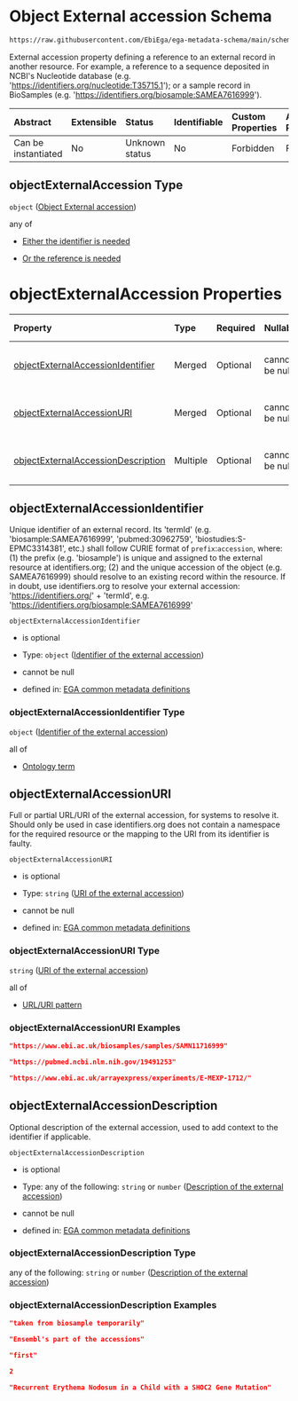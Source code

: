 # Object External accession Schema

```txt
https://raw.githubusercontent.com/EbiEga/ega-metadata-schema/main/schemas/EGA.common-definitions.json#/definitions/objectExternalAccession
```

External accession property defining a reference to an external record in another resource. For example, a reference to a sequence deposited in NCBI's Nucleotide database (e.g. '<https://identifiers.org/nucleotide:T35715.1>'); or a sample record in BioSamples (e.g. '<https://identifiers.org/biosample:SAMEA7616999>').

| Abstract            | Extensible | Status         | Identifiable | Custom Properties | Additional Properties | Access Restrictions | Defined In                                                                                           |
| :------------------ | :--------- | :------------- | :----------- | :---------------- | :-------------------- | :------------------ | :--------------------------------------------------------------------------------------------------- |
| Can be instantiated | No         | Unknown status | No           | Forbidden         | Forbidden             | none                | [EGA.common-definitions.json\*](../../../schemas/EGA.common-definitions.json "open original schema") |

## objectExternalAccession Type

`object` ([Object External accession](ega-4-definitions-object-external-accession.md))

any of

*   [Either the identifier is needed](ega-4-definitions-object-external-accession-anyof-either-the-identifier-is-needed.md "check type definition")

*   [Or the reference is needed](ega-4-definitions-object-external-accession-anyof-or-the-reference-is-needed.md "check type definition")

# objectExternalAccession Properties

| Property                                                                  | Type     | Required | Nullable       | Defined by                                                                                                                                                                                                                                                                                                                    |
| :------------------------------------------------------------------------ | :------- | :------- | :------------- | :---------------------------------------------------------------------------------------------------------------------------------------------------------------------------------------------------------------------------------------------------------------------------------------------------------------------------- |
| [objectExternalAccessionIdentifier](#objectexternalaccessionidentifier)   | Merged   | Optional | cannot be null | [EGA common metadata definitions](ega-4-definitions-object-external-accession-properties-identifier-of-the-external-accession.md "https://raw.githubusercontent.com/EbiEga/ega-metadata-schema/main/schemas/EGA.common-definitions.json#/definitions/objectExternalAccession/properties/objectExternalAccessionIdentifier")   |
| [objectExternalAccessionURI](#objectexternalaccessionuri)                 | Merged   | Optional | cannot be null | [EGA common metadata definitions](ega-4-definitions-object-external-accession-properties-uri-of-the-external-accession.md "https://raw.githubusercontent.com/EbiEga/ega-metadata-schema/main/schemas/EGA.common-definitions.json#/definitions/objectExternalAccession/properties/objectExternalAccessionURI")                 |
| [objectExternalAccessionDescription](#objectexternalaccessiondescription) | Multiple | Optional | cannot be null | [EGA common metadata definitions](ega-4-definitions-object-external-accession-properties-description-of-the-external-accession.md "https://raw.githubusercontent.com/EbiEga/ega-metadata-schema/main/schemas/EGA.common-definitions.json#/definitions/objectExternalAccession/properties/objectExternalAccessionDescription") |

## objectExternalAccessionIdentifier

Unique identifier of an external record. Its 'termId' (e.g. 'biosample:SAMEA7616999', 'pubmed:30962759', 'biostudies:S-EPMC3314381', etc.) shall follow CURIE format of `prefix`:`accession`, where: (1) the prefix (e.g. 'biosample') is unique and assigned to the external resource at identifiers.org; (2) and the unique accession of the object (e.g. SAMEA7616999) should resolve to an existing record within the resource. If in doubt, use identifiers.org to resolve your external accession: '<https://identifiers.org/>' + 'termId', e.g. '<https://identifiers.org/biosample:SAMEA7616999>'

`objectExternalAccessionIdentifier`

*   is optional

*   Type: `object` ([Identifier of the external accession](ega-4-definitions-object-external-accession-properties-identifier-of-the-external-accession.md))

*   cannot be null

*   defined in: [EGA common metadata definitions](ega-4-definitions-object-external-accession-properties-identifier-of-the-external-accession.md "https://raw.githubusercontent.com/EbiEga/ega-metadata-schema/main/schemas/EGA.common-definitions.json#/definitions/objectExternalAccession/properties/objectExternalAccessionIdentifier")

### objectExternalAccessionIdentifier Type

`object` ([Identifier of the external accession](ega-4-definitions-object-external-accession-properties-identifier-of-the-external-accession.md))

all of

*   [Ontology term](ega-4-definitions-ontology-term.md "check type definition")

## objectExternalAccessionURI

Full or partial URL/URI of the external accession, for systems to resolve it. Should only be used in case identifiers.org does not contain a namespace for the required resource or the mapping to the URI from its identifier is faulty.

`objectExternalAccessionURI`

*   is optional

*   Type: `string` ([URI of the external accession](ega-4-definitions-object-external-accession-properties-uri-of-the-external-accession.md))

*   cannot be null

*   defined in: [EGA common metadata definitions](ega-4-definitions-object-external-accession-properties-uri-of-the-external-accession.md "https://raw.githubusercontent.com/EbiEga/ega-metadata-schema/main/schemas/EGA.common-definitions.json#/definitions/objectExternalAccession/properties/objectExternalAccessionURI")

### objectExternalAccessionURI Type

`string` ([URI of the external accession](ega-4-definitions-object-external-accession-properties-uri-of-the-external-accession.md))

all of

*   [URL/URI pattern](ega-4-definitions-object-external-accession-properties-uri-of-the-external-accession-allof-urluri-pattern.md "check type definition")

### objectExternalAccessionURI Examples

```json
"https://www.ebi.ac.uk/biosamples/samples/SAMN11716999"
```

```json
"https://pubmed.ncbi.nlm.nih.gov/19491253"
```

```json
"https://www.ebi.ac.uk/arrayexpress/experiments/E-MEXP-1712/"
```

## objectExternalAccessionDescription

Optional description of the external accession, used to add context to the identifier if applicable.

`objectExternalAccessionDescription`

*   is optional

*   Type: any of the following: `string` or `number` ([Description of the external accession](ega-4-definitions-object-external-accession-properties-description-of-the-external-accession.md))

*   cannot be null

*   defined in: [EGA common metadata definitions](ega-4-definitions-object-external-accession-properties-description-of-the-external-accession.md "https://raw.githubusercontent.com/EbiEga/ega-metadata-schema/main/schemas/EGA.common-definitions.json#/definitions/objectExternalAccession/properties/objectExternalAccessionDescription")

### objectExternalAccessionDescription Type

any of the following: `string` or `number` ([Description of the external accession](ega-4-definitions-object-external-accession-properties-description-of-the-external-accession.md))

### objectExternalAccessionDescription Examples

```json
"taken from biosample temporarily"
```

```json
"Ensembl's part of the accessions"
```

```json
"first"
```

```json
2
```

```json
"Recurrent Erythema Nodosum in a Child with a SHOC2 Gene Mutation"
```
